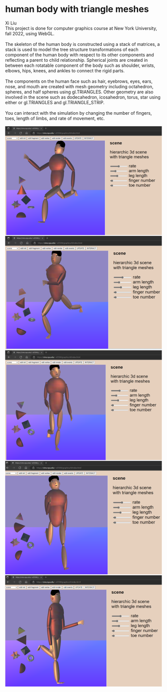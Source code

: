 # human body with triangle meshes
Xi Liu</br>
This project is done for computer graphics course at New York University, fall 2022, using WebGL.</br>
</br>
The skeleton of the human body is constructed using a stack of matrices, a stack is used to model the tree structure transformations of each component of the human body with respect to its other components and reflecting a parent to child relationship. Spherical joints are created in between each rotatable component of the body such as shoulder, wrists, elbows, hips, knees, and ankles to connect the rigid parts.</br>
</br>
The components on the human face such as hair, eyebrows, eyes, ears, nose, and mouth are created with mesh geometry including octahedron, spheres, and half spheres using gl.TRIANGLES. Other geometry are also involved in the scene such as dodecahedron, icosahedron, torus, star using either or gl.TRIANGLES and gl.TRIANGLE_STRIP.</br>
</br>
You can interact with the simulation by changing the number of fingers, toes, length of limbs, and rate of movement, etc.</br>
</br>
![0](image/0.png)
![1](image/1.png)
![2](image/2.png)
![3](image/3.png)
![4](image/4.png)
